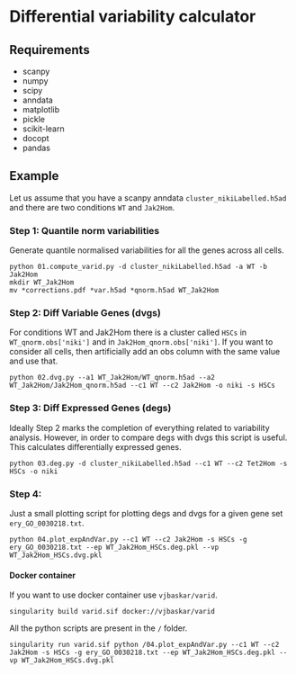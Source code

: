 # Differential variability calculator

## Requirements
* scanpy
* numpy
* scipy
* anndata
* matplotlib
* pickle
* scikit-learn
* docopt
* pandas

## Example
Let us assume that you have a scanpy anndata `cluster_nikiLabelled.h5ad` and there are two conditions `WT` and `Jak2Hom`. 

### Step 1: Quantile norm variabilities
Generate quantile normalised variabilities for all the genes across all cells. 

```
python 01.compute_varid.py -d cluster_nikiLabelled.h5ad -a WT -b Jak2Hom
mkdir WT_Jak2Hom
mv *corrections.pdf *var.h5ad *qnorm.h5ad WT_Jak2Hom
```

### Step 2: Diff Variable Genes (dvgs)
For conditions WT and Jak2Hom there is a cluster called `HSCs` in `WT_qnorm.obs['niki']` and in `Jak2Hom_qnorm.obs['niki']`.
If you want to consider all cells, then artificially add an obs column with the same value and use that.

```
python 02.dvg.py --a1 WT_Jak2Hom/WT_qnorm.h5ad --a2 WT_Jak2Hom/Jak2Hom_qnorm.h5ad --c1 WT --c2 Jak2Hom -o niki -s HSCs
```

### Step 3: Diff Expressed Genes (degs)
Ideally Step 2 marks the completion of everything related to variability analysis. However, in order to compare degs with dvgs this script is useful. This calculates differentially expressed genes.

```
python 03.deg.py -d cluster_nikiLabelled.h5ad --c1 WT --c2 Tet2Hom -s HSCs -o niki
```

### Step 4: 

Just a small plotting script for plotting degs and dvgs for a given gene set `ery_GO_0030218.txt`.

```
python 04.plot_expAndVar.py --c1 WT --c2 Jak2Hom -s HSCs -g ery_GO_0030218.txt --ep WT_Jak2Hom_HSCs.deg.pkl --vp WT_Jak2Hom_HSCs.dvg.pkl
```

#### Docker container
If you want to use docker container use `vjbaskar/varid`.
```
singularity build varid.sif docker://vjbaskar/varid
```
All the python scripts are present in the `/` folder.
```
singularity run varid.sif python /04.plot_expAndVar.py --c1 WT --c2 Jak2Hom -s HSCs -g ery_GO_0030218.txt --ep WT_Jak2Hom_HSCs.deg.pkl --vp WT_Jak2Hom_HSCs.dvg.pkl
```


